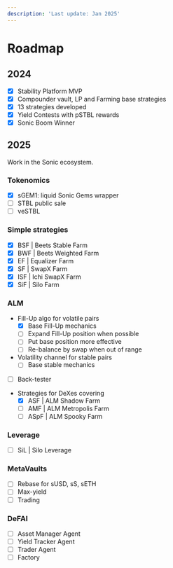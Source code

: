```yaml
---
description: 'Last update: Jan 2025'
---
```


# Roadmap

## 2024

* [x] Stability Platform MVP
* [x] Compounder vault, LP and Farming base strategies
* [x] 13 strategies developed
* [x] Yield Contests with pSTBL rewards
* [x] Sonic Boom Winner

## 2025

Work in the Sonic ecosystem.

### Tokenomics

* [x] sGEM1: liquid Sonic Gems wrapper
* [ ] STBL public sale
* [ ] veSTBL

### Simple strategies

* [x] BSF | Beets Stable Farm
* [x] BWF | Beets Weighted Farm
* [x] EF | Equalizer Farm
* [x] SF | SwapX Farm
* [x] ISF | Ichi SwapX Farm
* [x] SiF | Silo Farm

### ALM

* Fill-Up algo for volatile pairs
  * [x] Base Fill-Up mechanics
  * [ ] Expand Fill-Up position when possible
  * [ ] Put base position more effective
  * [ ] Re-balance by swap when out of range
* Volatility channel for stable pairs
  * [ ] Base stable mechanics
* [ ] Back-tester
* Strategies for DeXes covering
  * [x] ASF | ALM Shadow Farm
  * [ ] AMF | ALM Metropolis Farm
  * [ ] ASpF | ALM Spooky Farm

### Leverage

* [ ] SiL | Silo Leverage

### MetaVaults

* [ ] Rebase for sUSD, sS, sETH
* [ ] Max-yield
* [ ] Trading

### DeFAI

* [ ] Asset Manager Agent
* [ ] Yield Tracker Agent
* [ ] Trader Agent
* [ ] Factory
